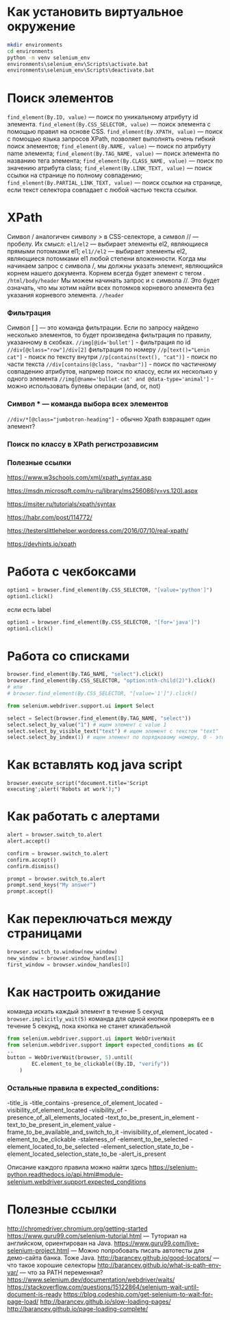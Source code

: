 # Как установить виртуальное окружение
```bash
mkdir environments
cd environments
python -m venv selenium_env
environments\selenium_env\Scripts\activate.bat
environments\selenium_env\Scripts\deactivate.bat
```

# Поиск элементов
`find_element(By.ID, value)` — поиск по уникальному атрибуту id элемента.
`find_element(By.CSS_SELECTOR, value)` — поиск элемента с помощью правил на основе CSS.
`find_element(By.XPATH, value)` — поиск с помощью языка запросов XPath, позволяет выполнять очень гибкий поиск элементов;
`find_element(By.NAME, value)` — поиск по атрибуту name элемента;
`find_element(By.TAG_NAME, value)` — поиск элемента по названию тега элемента;
`find_element(By.CLASS_NAME, value)` — поиск по значению атрибута class;
`find_element(By.LINK_TEXT, value)` — поиск ссылки на странице по полному совпадению;
`find_element(By.PARTIAL_LINK_TEXT, value)` — поиск ссылки на странице, если текст селектора совпадает с любой частью текста ссылки.

# XPath
Символ / аналогичен символу > в CSS-селекторе, а символ // — пробелу. Их смысл:
`el1/el2` — выбирает элементы el2, являющиеся прямыми потомками el1;
`el1//el2` — выбирает элементы el2, являющиеся потомками el1 любой степени вложенности.
Kогда мы начинаем запрос с символа /,  мы должны указать элемент, являющийся корнем нашего документа. Корнем всегда будет элемент с тегом <html>. 
`/html/body/header`
Мы можем начинать запрос и с символа //. Это будет означать, что мы хотим найти всех потомков корневого элемента без указания корневого элемента. 
`//header`

### Фильтрация 
Символ [ ] — это команда фильтрации. Если по запросу найдено несколько элементов, то будет произведена фильтрация по правилу, указанному в скобках.
`//img[@id='bullet']` - фильтрация по id
`//div[@class="row"]/div[2]` фильтрация по номеру
`//p[text()="Lenin cat"]` - поиск по тексту внутри
`//p[contains(text(), "cat")]` - поиск по части текста
`//div[contains(@class, "navbar")]` - поиск по частичному совпадению атрибутов, напрмер поиск по классу, если их несколько у одного элемента
`//img[@name='bullet-cat' and @data-type='animal']` - можно использовать булевы операции (and, or, not)

### Символ * — команда выбора всех элементов
`//div/*[@class="jumbotron-heading"]` - обычно Xpath взвращает один элемент?

### Поиск по классу в XPath регистрозависим

### Полезные ссылки
https://www.w3schools.com/xml/xpath_syntax.asp

https://msdn.microsoft.com/ru-ru/library/ms256086(v=vs.120).aspx

https://msiter.ru/tutorials/xpath/syntax

https://habr.com/post/114772/

https://testerslittlehelper.wordpress.com/2016/07/10/real-xpath/

https://devhints.io/xpath

# Работа с чекбоксами
```python
option1 = browser.find_element(By.CSS_SELECTOR, "[value='python']")
option1.click()
```
если есть label
```python
option1 = browser.find_element(By.CSS_SELECTOR, "[for='java']")
option1.click()
```
# Работа со списками
```python
browser.find_element(By.TAG_NAME, "select").click()
browser.find_element(By.CSS_SELECTOR, "option:nth-child(2)").click()
# или
# browser.find_element(By.CSS_SELECTOR, "[value='1']").click()
```
```python
from selenium.webdriver.support.ui import Select

select = Select(browser.find_element(By.TAG_NAME, "select"))
select.select_by_value("1") # ищем элемент с value 1
select.select_by_visible_text("text") # ищем элемент с текстом "text"
select.select_by_index(1) # ищем элемент по порядковому номеру, 0 - это выбранный по умолчанию

```
# Как вставлять код java script
`browser.execute_script("document.title='Script executing';alert('Robots at work');")`

# Как работать с алертами
```python
alert = browser.switch_to.alert
alert.accept()

confirm = browser.switch_to.alert
confirm.accept()
confirm.dismiss()

prompt = browser.switch_to.alert
prompt.send_keys("My answer")
prompt.accept()
```

# Как переключаться между страницами
```python
browser.switch_to.window(new_window)
new_window = browser.window_handles[1]
first_window = browser.window_handles[0]
```
# Как настроить ожидание
команда искать каждый элемент в течение 5 секунд
`browser.implicitly_wait(5)`
команда для одной кнопки проверять ее в течение 5 секунд, пока кнопка не станет кликабельной
```python
from selenium.webdriver.support.ui import WebDriverWait
from selenium.webdriver.support import expected_conditions as EC
..
button = WebDriverWait(browser, 5).until(
        EC.element_to_be_clickable((By.ID, "verify"))
    )
```
### Остальные правила в expected_conditions:

-title_is
-title_contains
-presence_of_element_located
-visibility_of_element_located
-visibility_of
-presence_of_all_elements_located
-text_to_be_present_in_element
-text_to_be_present_in_element_value
-frame_to_be_available_and_switch_to_it
-invisibility_of_element_located
-element_to_be_clickable
-staleness_of
-element_to_be_selected
-element_located_to_be_selected
-element_selection_state_to_be
-element_located_selection_state_to_be
-alert_is_present

Описание каждого правила можно найти здесь https://selenium-python.readthedocs.io/api.html#module-selenium.webdriver.support.expected_conditions

# Полезные ссылки

http://chromedriver.chromium.org/getting-started
https://www.guru99.com/selenium-tutorial.html — Туториал на английском, ориентирован на Java.
https://www.guru99.com/live-selenium-project.html — Можно попробовать писать автотесты для демо-сайта банка. Тоже Java.
http://barancev.github.io/good-locators/ — что такое хорошие селекторы
http://barancev.github.io/what-is-path-env-var/ — что за PATH переменная? 
https://www.selenium.dev/documentation/webdriver/waits/
https://stackoverflow.com/questions/15122864/selenium-wait-until-document-is-ready
https://blog.codeship.com/get-selenium-to-wait-for-page-load/
http://barancev.github.io/slow-loading-pages/
http://barancev.github.io/page-loading-complete/
